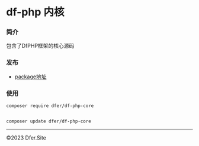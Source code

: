 # df-php 内核

### 简介
包含了DfPHP框架的核心源码

### 发布
- [package地址](https://packagist.org/packages/dfer/df-php-core)
 
	

### 使用

```
composer require dfer/df-php-core


composer update dfer/df-php-core
```



---
©2023 Dfer.Site